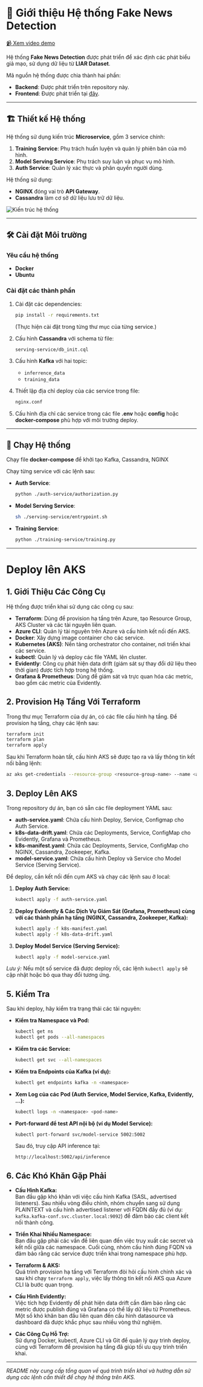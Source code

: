 # 📰 Giới thiệu Hệ thống Fake News Detection
[📹 Xem video demo](https://drive.google.com/file/d/1Kdu0mszLqihcbH2EwefYtN_vplaqvU3t/view)

Hệ thống **Fake News Detection** được phát triển để xác định các phát biểu giả mạo, sử dụng dữ liệu từ **LIAR Dataset**.

Mã nguồn hệ thống được chia thành hai phần:
- **Backend**: Được phát triển trên repository này.
- **Frontend**: Được phát triển tại [đây](https://github.com/tien2uang/Fake-news-detection--FE).

---

## 🏗️ Thiết kế Hệ thống
Hệ thống sử dụng kiến trúc **Microservice**, gồm 3 service chính:

1. **Training Service**: Phụ trách huấn luyện và quản lý phiên bản của mô hình.
2. **Model Serving Service**: Phụ trách suy luận và phục vụ mô hình.
3. **Auth Service**: Quản lý xác thực và phân quyền người dùng.

Hệ thống sử dụng:
- **NGINX** đóng vai trò **API Gateway**.
- **Cassandra** làm cơ sở dữ liệu lưu trữ dữ liệu.

![Kiến trúc hệ thống](https://github.com/user-attachments/assets/978151ac-367f-4055-b65d-d7971e586f8d)

---

## 🛠️ Cài đặt Môi trường
### **Yêu cầu hệ thống**
- **Docker**
- **Ubuntu**

### **Cài đặt các thành phần**
1. Cài đặt các dependencies:
   ```sh
   pip install -r requirements.txt
   ```
   (Thực hiện cài đặt trong từng thư mục của từng service.)

2. Cấu hình **Cassandra** với schema từ file:
   ```sh
   serving-service/db_init.cql
   ```

3. Cấu hình **Kafka** với hai topic:
   - `inferrence_data`
   - `training_data`

4. Thiết lập địa chỉ deploy của các service trong file:
   ```sh
   nginx.conf
   ```

5. Cấu hình địa chỉ các service trong các file **.env** hoặc **config** hoặc **docker-compose** phù hợp với môi trường deploy.

---

## 🚀 Chạy Hệ thống


Chạy file **docker-compose** để khởi tạo Kafka, Cassandra, NGINX

Chạy từng service với các lệnh sau:

- **Auth Service**:
  ```sh
  python ./auth-service/authorization.py
  ```
- **Model Serving Service**:
  ```sh
  sh ./serving-service/entrypoint.sh
  ```
- **Training Service**:
  ```sh
  python ./training-service/training.py
  ```

---

# Deploy lên AKS

## 1. Giới Thiệu Các Công Cụ

Hệ thống được triển khai sử dụng các công cụ sau:

- **Terraform**: Dùng để provision hạ tầng trên Azure, tạo Resource Group, AKS Cluster và các tài nguyên liên quan.
- **Azure CLI**: Quản lý tài nguyên trên Azure và cấu hình kết nối đến AKS.
- **Docker**: Xây dựng image container cho các service.
- **Kubernetes (AKS)**: Nền tảng orchestrator cho container, nơi triển khai các service.
- **kubectl**: Quản lý và deploy các file YAML lên cluster.
- **Evidently**: Công cụ phát hiện data drift (giám sát sự thay đổi dữ liệu theo thời gian) được tích hợp trong hệ thống.
- **Grafana & Prometheus**: Dùng để giám sát và trực quan hóa các metric, bao gồm các metric của Evidently.

## 2. Provision Hạ Tầng Với Terraform

Trong thư mục Terraform của dự án, có các file cấu hình hạ tầng. Để provision hạ tầng, chạy các lệnh sau:

```bash
terraform init
terraform plan
terraform apply
```

Sau khi Terraform hoàn tất, cấu hình AKS sẽ được tạo ra và lấy thông tin kết nối bằng lệnh:

```bash
az aks get-credentials --resource-group <resource-group-name> --name <aks-cluster-name>
```

## 3. Deploy Lên AKS

Trong repository dự án, bạn có sẵn các file deployment YAML sau:

- **auth-service.yaml**: Chứa cấu hình Deploy, Service, Configmap cho Auth Service.
- **k8s-data-drift.yaml**: Chứa các Deployments, Service, ConfigMap cho Evidently, Grafana và Prometheus.
- **k8s-manifest.yaml**: Chứa các Deployments, Service, ConfigMap cho NGINX, Cassandra, Zookeeper, Kafka.
- **model-service.yaml**: Chứa cấu hình Deploy và Service cho Model Service (Serving Service).

Để deploy, cần kết nối đến cụm AKS và chạy các lệnh sau ở local:

1. **Deploy Auth Service:**

   ```bash
   kubectl apply -f auth-service.yaml
   ```

2. **Deploy Evidently & Các Dịch Vụ Giám Sát (Grafana, Prometheus) cùng với các thành phần hạ tầng (NGINX, Cassandra, Zookeeper, Kafka):**

   ```bash
   kubectl apply -f k8s-manifest.yaml
   kubectl apply -f k8s-data-drift.yaml
   ```

3. **Deploy Model Service (Serving Service):**

   ```bash
   kubectl apply -f model-service.yaml
   ```

*Lưu ý:* Nếu một số service đã được deploy rồi, các lệnh `kubectl apply` sẽ cập nhật hoặc bỏ qua thay đổi tương ứng.

## 5. Kiểm Tra

Sau khi deploy, hãy kiểm tra trạng thái các tài nguyên:

- **Kiểm tra Namespace và Pod:**

  ```bash
  kubectl get ns
  kubectl get pods --all-namespaces
  ```

- **Kiểm tra các Service:**

  ```bash
  kubectl get svc --all-namespaces
  ```

- **Kiểm tra Endpoints của Kafka (ví dụ):**

  ```bash
  kubectl get endpoints kafka -n <namespace>
  ```

- **Xem Log của các Pod (Auth Service, Model Service, Kafka, Evidently, …):**

  ```bash
  kubectl logs -n <namespace> <pod-name>
  ```

- **Port-forward để test API nội bộ (ví dụ Model Service):**

  ```bash
  kubectl port-forward svc/model-service 5002:5002
  ```
  
  Sau đó, truy cập API inference tại:
  
  ```
  http://localhost:5002/api/inference
  ```

## 6. Các Khó Khăn Gặp Phải

- **Cấu Hình Kafka:**  
  Ban đầu gặp khó khăn với việc cấu hình Kafka (SASL, advertised listeners). Sau nhiều vòng điều chỉnh, nhóm chuyển sang sử dụng PLAINTEXT và cấu hình advertised listener với FQDN đầy đủ (ví dụ: `kafka.kafka-conf.svc.cluster.local:9092`) để đảm bảo các client kết nối thành công.

- **Triển Khai Nhiều Namespace:**  
  Ban đầu gặp phải các vấn đề liên quan đến việc truy xuất các secret và kết nối giữa các namespace. Cuối cùng, nhóm cấu hình đúng FQDN và đảm bảo rằng các service được triển khai trong namespace phù hợp.

- **Terraform & AKS:**  
  Quá trình provision hạ tầng với Terraform đòi hỏi cấu hình chính xác và sau khi chạy `terraform apply`, việc lấy thông tin kết nối AKS qua Azure CLI là bước quan trọng.

- **Cấu Hình Evidently:**  
  Việc tích hợp Evidently để phát hiện data drift cần đảm bảo rằng các metric được publish đúng và Grafana có thể lấy dữ liệu từ Prometheus. Một số khó khăn ban đầu liên quan đến cấu hình datasource và dashboard đã được khắc phục sau nhiều vòng thử nghiệm.

- **Các Công Cụ Hỗ Trợ:**  
  Sử dụng Docker, kubectl, Azure CLI và Git để quản lý quy trình deploy, cùng với Terraform để provision hạ tầng đã giúp tối ưu quy trình triển khai.

---

*README này cung cấp tổng quan về quá trình triển khai và hướng dẫn sử dụng các lệnh cần thiết để chạy hệ thống trên AKS.*
